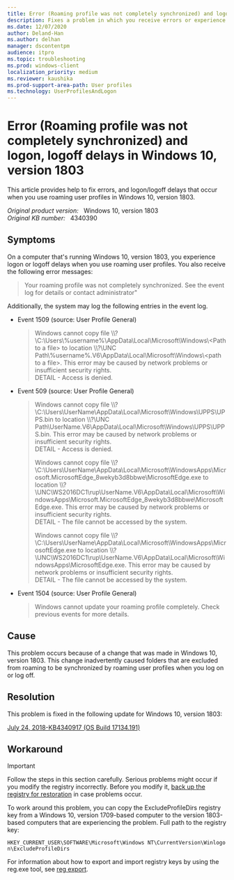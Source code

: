 ```yaml
---
title: Error (Roaming profile was not completely synchronized) and logon, logoff delays in Windows 10, version 1803
description: Fixes a problem in which you receive errors or experience logon/logoff delays when you use roaming user profiles.
ms.date: 12/07/2020
author: Deland-Han
ms.author: delhan
manager: dscontentpm
audience: itpro
ms.topic: troubleshooting
ms.prod: windows-client
localization_priority: medium
ms.reviewer: kaushika
ms.prod-support-area-path: User profiles
ms.technology: UserProfilesAndLogon
---
```

# Error (Roaming profile was not completely synchronized) and logon, logoff delays in Windows 10, version 1803

This article provides help to fix errors, and logon/logoff delays that occur when you use roaming user profiles in Windows 10, version 1803.

_Original product version:_ &nbsp; Windows 10, version 1803  
_Original KB number:_ &nbsp; 4340390

## Symptoms

On a computer that's running Windows 10, version 1803, you experience logon or logoff delays when you use roaming user profiles. You also receive the following error messages:

> Your roaming profile was not completely synchronized. See the event log for details or contact administrator"

Additionally, the system may log the following entries in the event log.

- Event 1509 (source: User Profile General)

    > Windows cannot copy file \\\\?\\C:\\Users\\%username%\\AppData\\Local\\Microsoft\\Windows\\\<Path to a file> to location \\\\?\\UNC Path\\%username%.V6\\AppData\\Local\\Microsoft\\Windows\\\<path to a file>. This error may be caused by network problems or insufficient security rights.  
    DETAIL - Access is denied.

- Event 509 (source: User Profile General)

    > Windows cannot copy file \\\\?\\C:\Users\\UserName\\AppData\\Local\\Microsoft\\Windows\\UPPS\\UPPS.bin to location \\\\?\\UNC Path\\UserName.V6\\AppData\\Local\\Microsoft\\Windows\\UPPS\\UPPS.bin. This error may be caused by network problems or insufficient security rights.  
    DETAIL - Access is denied.
    >
    > Windows cannot copy file \\\\?\\C:\\Users\\UserName\\AppData\\Local\\Microsoft\\WindowsApps\\Microsoft.MicrosoftEdge_8wekyb3d8bbwe\\MicrosoftEdge.exe to location \\\\?\\UNC\\WS2016DC1\\rup\\UserName.V6\\AppData\\Local\\Microsoft\\WindowsApps\\Microsoft.MicrosoftEdge_8wekyb3d8bbwe\MicrosoftEdge.exe. This error may be caused by network problems or insufficient security rights.  
    DETAIL - The file cannot be accessed by the system.
    >
    > Windows cannot copy file \\\\?\\C:\\Users\\UserName\\AppData\\Local\\Microsoft\\WindowsApps\\MicrosoftEdge.exe to location \\\\?\\UNC\\WS2016DC1\\rup\\UserName.V6\\AppData\\Local\\Microsoft\\WindowsApps\\MicrosoftEdge.exe. This error may be caused by network problems or insufficient security rights.  
    DETAIL - The file cannot be accessed by the system.

- Event 1504 (source: User Profile General)

    > Windows cannot update your roaming profile completely. Check previous events for more details.

## Cause

This problem occurs because of a change that was made in Windows 10, version 1803. This change inadvertently caused folders that are excluded from roaming to be synchronized by roaming user profiles when you log on or log off.

## Resolution

This problem is fixed in the following update for Windows 10, version 1803:

[July 24, 2018-KB4340917 (OS Build 17134.191)](https://support.microsoft.com/help/4340917)

## Workaround

> [!IMPORTANT]
> Follow the steps in this section carefully. Serious problems might occur if you modify the registry incorrectly. Before you modify it, [back up the registry for restoration](https://support.microsoft.com/help/322756) in case problems occur.

To work around this problem, you can copy the ExcludeProfileDirs registry key from a Windows 10, version 1709-based computer to the version 1803-based computers that are experiencing the problem. Full path to the registry key:

`HKEY_CURRENT_USER\SOFTWARE\Microsoft\Windows NT\CurrentVersion\Winlogon\ExcludeProfileDirs`

For information about how to export and import registry keys by using the reg.exe tool, see [reg export](/windows-server/administration/windows-commands/reg-export).
